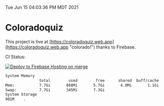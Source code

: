 Tue Jun 15 04:03:36 PM MDT 2021

# Coloradoquiz


This project is live at [https://coloradoquiz.web.app](https://coloradoquiz.web.app "colorado!") thanks to Firebase.

CI Status: 

[![Deploy to Firebase Hosting on merge](https://github.com/teamkushal/coloradoquiz/actions/workflows/firebase-hosting-merge.yml/badge.svg)](https://github.com/teamkushal/coloradoquiz/actions/workflows/firebase-hosting-merge.yml)

```bash
System Memory
               total        used        free      shared  buff/cache   available
Mem:           7.7Gi       868Mi       5.7Gi       4.0Mi       1.1Gi       6.5Gi
Swap:          7.7Gi       345Mi       7.3Gi
System Storage
901M	.
```
```bash
